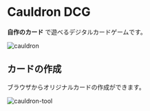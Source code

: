 # Cauldron DCG

**自作のカード** で遊べるデジタルカードゲームです。

![cauldron](https://user-images.githubusercontent.com/12682383/120923543-158b8e80-c70a-11eb-8926-dcc117fac5c8.png)

## カードの作成

ブラウザからオリジナルカードの作成ができます。

![cauldron-tool](https://user-images.githubusercontent.com/12682383/120923636-98144e00-c70a-11eb-8f35-7a02b66a550b.png)

